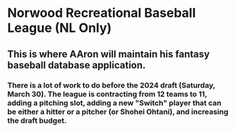 # Norwood Recreational Baseball League (NL Only)
## This is where AAron will maintain his fantasy baseball database application.
### There is a lot of work to do before the 2024 draft (Saturday, March 30).  The league is contracting from 12 teams to 11, adding a pitching slot, adding a new "Switch" player that can be either a hitter or a pitcher (or Shohei Ohtani), and increasing the draft budget.